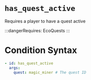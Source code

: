 # `has_quest_active`

Requires a player to have a quest active

:::dangerRequires:
EcoQuests
:::

# Condition Syntax
```yaml
- id: has_quest_active
  args:
    quest: magic_miner # The quest ID
```
